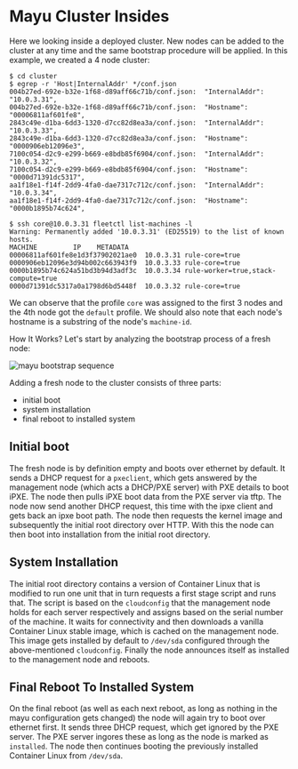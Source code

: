 # Mayu Cluster Insides

Here we looking inside a deployed cluster. New nodes can be added to the
cluster at any time and the same bootstrap procedure will be applied. In this
example, we created a 4 node cluster:

```nohighlight
$ cd cluster
$ egrep -r 'Host|InternalAddr' */conf.json
004b27ed-692e-b32e-1f68-d89aff66c71b/conf.json:  "InternalAddr": "10.0.3.31",
004b27ed-692e-b32e-1f68-d89aff66c71b/conf.json:  "Hostname": "00006811af601fe8",
2843c49e-d1ba-6dd3-1320-d7cc82d8ea3a/conf.json:  "InternalAddr": "10.0.3.33",
2843c49e-d1ba-6dd3-1320-d7cc82d8ea3a/conf.json:  "Hostname": "0000906eb12096e3",
7100c054-d2c9-e299-b669-e8bdb85f6904/conf.json:  "InternalAddr": "10.0.3.32",
7100c054-d2c9-e299-b669-e8bdb85f6904/conf.json:  "Hostname": "0000d71391dc5317",
aa1f18e1-f14f-2dd9-4fa0-dae7317c712c/conf.json:  "InternalAddr": "10.0.3.34",
aa1f18e1-f14f-2dd9-4fa0-dae7317c712c/conf.json:  "Hostname": "0000b1895b74c624",
```

```nohighlight
$ ssh core@10.0.3.31 fleetctl list-machines -l
Warning: Permanently added '10.0.3.31' (ED25519) to the list of known hosts.
MACHINE         IP    METADATA
00006811af601fe8e1d3f37902021ae0  10.0.3.31 rule-core=true
0000906eb12096e3d94b002c663943f9  10.0.3.33 rule-core=true
0000b1895b74c624a51bd3b94d3adf3c  10.0.3.34 rule-worker=true,stack-compute=true
0000d71391dc5317a0a1798d6bd5448f  10.0.3.32 rule-core=true
```

We can observe that the profile `core` was assigned to the first 3 nodes and
the 4th node got the `default` profile. We should also note that each node's
hostname is a substring of the node's `machine-id`.

How It Works? Let's start by analyzing the bootstrap process of a fresh node:

![mayu bootstrap sequence](image/bootstrap.png)

Adding a fresh node to the cluster consists of three parts:

* initial boot
* system installation
* final reboot to installed system

## Initial boot

The fresh node is by definition empty and boots over ethernet by default. It
sends a DHCP request for a `pxeclient`, which gets answered by the management
node (which acts a DHCP/PXE server) with PXE details to boot iPXE. The node
then pulls iPXE boot data from the PXE server via tftp. The node now send
another DHCP request, this time with the ipxe client and gets back an ipxe boot
path. The node then requests the kernel image and subsequently the initial root
directory over HTTP. With this the node can then boot into installation from
the initial root directory.

## System Installation

The initial root directory contains a version of Container Linux that is modified to run
one unit that in turn requests a first stage script and runs that. The script
is based on the `cloudconfig` that the management node holds for each server
respectively and assigns based on the serial number of the machine. It waits
for connectivity and then downloads a vanilla Container Linux stable image, which is
cached on the management node. This image gets installed by default to
`/dev/sda` configured through the above-mentioned `cloudconfig`. Finally the
node announces itself as installed to the management node and reboots.

## Final Reboot To Installed System

On the final reboot (as well as each next reboot, as long as nothing in the
mayu configuration gets changed) the node will again try to boot over
ethernet first. It sends three DHCP request, which get ignored by the PXE
server. The PXE server ingores these as long as the node is marked as
`installed`. The node then continues booting the previously installed Container Linux
from `/dev/sda`.
